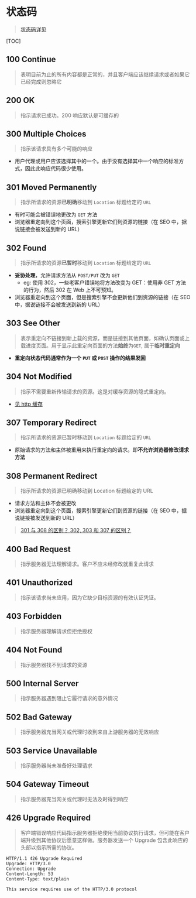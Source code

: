 # 状态码

> [状态码详见](https://cloud.tencent.com/developer/section/1190186)

[TOC]

## 100 Continue

> 表明目前为止的所有内容都是正常的，并且客户端应该继续请求或者如果它已经完成则忽略它

## 200 OK

> 指示请求已成功。200 响应默认是可缓存的

## 300 Multiple Choices

> 指示该请求具有多个可能的响应

- 用户代理或用户应该选择其中的一个。由于没有选择其中一个响应的标准方式，因此此响应代码很少使用。

## 301 Moved Permanently

> 指示所请求的资源**已明确**移动到 <code>Location</code> 标题给定的 <code>URL</code>

- 有时可能会被错误地更改为 <code>GET</code> 方法
- 浏览器重定向到这个页面，搜索引擎更新它们到资源的链接（在 SEO 中，据说链接会被发送到新的 URL）

## 302 Found

> 指示所请求的资源**已暂时**移动到 <code>Location</code> 标题给定的 <code>URL</code>

- **妥协处理**，允许请求方法从 <code>POST/PUT</code> 改为 <code>GET</code>
  - eg: 使用 302，一些老客户错误地将方法改变为 GET：使用非 GET 方法的行为，然后 302 在 Web 上不可预知。
- 浏览器重定向到这个页面，但是搜索引擎不会更新他们到资源的链接（在 SEO 中，据说链接不会被发送到新的 URL）

## 303 See Other

> 表示重定向不链接到新上载的资源，而是链接到其他页面，如确认页面或上载进度页面。用于显示此重定向页面的方法**始终**为<code>GET</code>, 属于**临时重定向**

- **重定向状态代码通常作为一个 <code>PUT</code> 或 <code>POST</code> 操作的结果发回**

## 304 Not Modified

> 指示不需要重新传输请求的资源。这是对缓存资源的隐式重定向。

- [见 http 缓存](./cache.md)

## 307 Temporary Redirect

> 指示所请求的资源已暂时移动到 <code>Location</code> 标题给定的 <code>URL</code>

- 原始请求的方法和主体被重用来执行重定向的请求。即**不允许浏览器修改请求方法**

## 308 Permanent Redirect

> 指示所请求的资源已明确移动到 Location 标题给定的 URL

- 请求方法和主体不会被更改
- 浏览器重定向到这个页面，搜索引擎更新它们到资源的链接（在 SEO 中，据说链接被发送到新的 URL）

> [301 与 308 的区别？ 302, 303 和 307 的区别？](../questions/redirectDistinction.md)

## 400 Bad Request

> 指示服务器无法理解请求。客户不应未经修改就重复此请求

## 401 Unauthorized

> 指示该请求尚未应用，因为它缺少目标资源的有效认证凭证。

## 403 Forbidden

> 指示服务器理解请求但拒绝授权

## 404 Not Found

> 指示服务器找不到请求的资源

## 500 Internal Server

> 指示服务器遇到阻止它履行请求的意外情况

## 502 Bad Gateway

> 指示服务器充当网关或代理时收到来自上游服务器的无效响应

## 503 Service Unavailable

> 指示服务器尚未准备好处理请求

## 504 Gateway Timeout

> 指示服务器充当网关或代理时无法及时得到响应

## 426 Upgrade Required

> 客户端错误响应代码指示服务器拒绝使用当前协议执行请求，但可能在客户端升级到其他协议后愿意这样做。服务器发送一个 Upgrade 包含此响应的头部以指示所需的协议。

```HTTP
HTTP/1.1 426 Upgrade Required
Upgrade: HTTP/3.0
Connection: Upgrade
Content-Length: 53
Content-Type: text/plain

This service requires use of the HTTP/3.0 protocol

```
